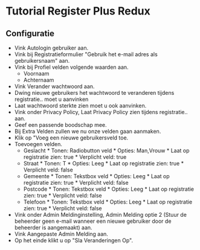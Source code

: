 # Tutorial Register Plus Redux 

## Configuratie

* Vink Autologin gebruiker aan.
* Vink bij Registratieformulier "Gebruik het e-mail adres als gebruikersnaam" aan.
* Vink bij Profiel velden volgende waarden aan. 
     * Voornaam
     * Achternaam
* Vink Verander wachtwoord aan.
* Dwing nieuwe gebruikers het wachtwoord te veranderen tijdens registratie.. moet u aanvinken
* Laat wachtwoord sterkte zien moet u ook aanvinken. 
* Vink onder Privacy Policy, Laat Privacy Policy zien tijdens registratie.. aan. 
* Geef een passende boodschap mee.
* Bij Extra Velden zullen we nu onze velden gaan aanmaken. 
* Klik op "Voeg een nieuwe gebruikersveld toe. 
* Toevoegen velden.
    * Geslacht
          * Tonen: Radiobutton veld
          * Opties: Man,Vrouw
          * Laat op registratie zien: true
          * Verplicht veld: true
    * Straat
          * Tonen: T
          * Opties: Leeg
          * Laat op registratie zien: true
          * Verplicht veld: false
    * Gemeente
          * Tonen: Tekstbox veld
          * Opties: Leeg
          * Laat op registratie zien: true
          * Verplicht veld: false
    * Postcode
          * Tonen: Tekstbox veld
          * Opties: Leeg
          * Laat op registratie zien: true
          * Verplicht veld: false
    * Telefoon
          * Tonen: Tekstbox veld
          * Opties: Leeg
          * Laat op registratie zien: true
          * Verplicht veld: false
* Vink onder Admin Meldinginstelling, Admin Melding optie 2 (Stuur de beheerder geen e-mail wanneer een nieuwe gebruiker door de beheerder is aangemaakt) aan. 
* Vink Aangepaste Admin Melding aan. 
* Op het einde klikt u op "Sla Veranderingen Op".



